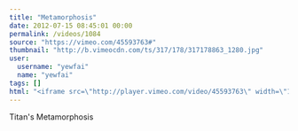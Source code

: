 ```yaml
---
title: "Metamorphosis"
date: 2012-07-15 08:45:01 00:00
permalink: /videos/1084
source: "https://vimeo.com/45593763#"
thumbnail: "http://b.vimeocdn.com/ts/317/178/317178863_1280.jpg"
user:
  username: "yewfai"
  name: "yewfai"
tags: []
html: "<iframe src=\"http://player.vimeo.com/video/45593763\" width=\"1280\" height=\"720\" frameborder=\"0\" webkitAllowFullScreen mozallowfullscreen allowFullScreen></iframe>"
---
```


Titan's Metamorphosis